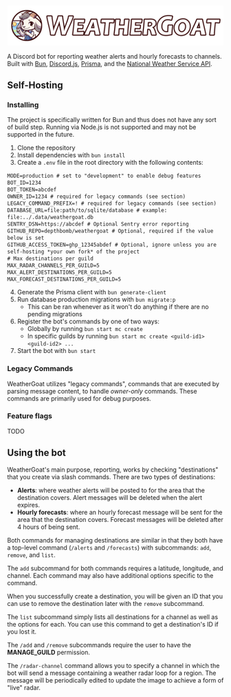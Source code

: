 <div align="center">
	<img src="./art/hero.png" alt="WeatherGoat Banner" title="WeatherGoat">
</div>

A Discord bot for reporting weather alerts and hourly forecasts to channels. Built with [Bun](https://bun.sh/), [Discord.js](https://discord.js.org/), [Prisma](https://www.prisma.io/), and the [National Weather Service API](https://www.weather.gov/documentation/services-web-api).

## Self-Hosting

### Installing

The project is specifically written for Bun and thus does not have any sort of build step. Running via Node.js is not supported and may not be supported in the future.

1. Clone the repository
2. Install dependencies with `bun install`
3. Create a `.env` file in the root directory with the following contents:
```env
MODE=production # set to "development" to enable debug features
BOT_ID=1234
BOT_TOKEN=abcdef
OWNER_ID=1234 # required for legacy commands (see section)
LEGACY_COMMAND_PREFIX=! # required for legacy commands (see section)
DATABASE_URL=file:path/to/sqlite/database # example: file:../.data/weathergoat.db
SENTRY_DSN=https://abcdef # Optional Sentry error reporting
GITHUB_REPO=depthbomb/weathergoat # Optional, required if the value below is set
GITHUB_ACCESS_TOKEN=ghp_12345abdef # Optional, ignore unless you are self-hosting *your own fork* of the project
# Max destinations per guild
MAX_RADAR_CHANNELS_PER_GUILD=5
MAX_ALERT_DESTINATIONS_PER_GUILD=5
MAX_FORECAST_DESTINATIONS_PER_GUILD=5
```
4. Generate the Prisma client with `bun generate-client`
5. Run database production migrations with `bun migrate:p`
    - This can be ran whenever as it won't do anything if there are no pending migrations
6. Register the bot's commands by one of two ways:
    - Globally by running `bun start mc create`
    - In specific guilds by running `bun start mc create <guild-id1> <guild-id2> ...`
7. Start the bot with `bun start`

### Legacy Commands

WeatherGoat utilizes "legacy commands", commands that are executed by parsing message content, to handle _owner-only_ commands. These commands are primarily used for debug purposes.

### Feature flags

TODO

## Using the bot

WeatherGoat's main purpose, reporting, works by checking "destinations" that you create via slash commands. There are two types of destinations:

- **Alerts**: where weather alerts will be posted to for the area that the destination covers. Alert messages will be deleted when the alert expires.
- **Hourly forecasts**: where an hourly forecast message will be sent for the area that the destination covers. Forecast messages will be deleted after 4 hours of being sent.

Both commands for managing destinations are similar in that they both have a top-level command (`/alerts` and `/forecasts`) with subcommands: `add`, `remove`, and `list`.

The `add` subcommand for both commands requires a latitude, longitude, and channel. Each command may also have additional options specific to the command.

When you successfully create a destination, you will be given an ID that you can use to remove the destination later with the `remove` subcommand.

The `list` subcommand simply lists all destinations for a channel as well as the options for each. You can use this command to get a destination's ID if you lost it.

The `/add` and `/remove` subcommands require the user to have the **MANAGE_GUILD** permission.

The `/radar-channel` command allows you to specify a channel in which the bot will send a message containing a weather radar loop for a region. The message will be periodically edited to update the image to achieve a form of "live" radar.
